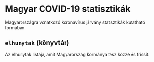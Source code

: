 Magyar COVID-19 statisztikák
============================

Magyarországra vonatkozó koronavírus járvány statisztikák kutatható formában.


`elhunytak` (könyvtár)
----------------------
Az elhunytak listája, amit Magyarország Kormánya tesz közzé és frissít.
